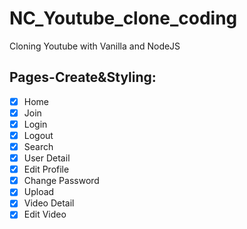 # NC_Youtube_clone_coding

Cloning Youtube with Vanilla and NodeJS

## Pages-Create&Styling:

- [x] Home
- [x] Join
- [x] Login
- [x] Logout
- [x] Search
- [x] User Detail
- [x] Edit Profile
- [x] Change Password
- [x] Upload
- [x] Video Detail
- [x] Edit Video
